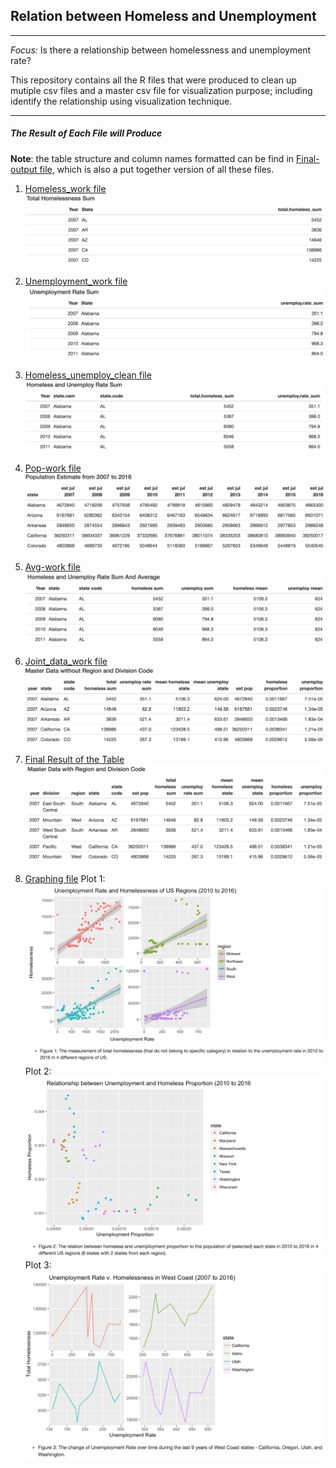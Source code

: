 ## Relation between Homeless and Unemployment 

***

_Focus:_ Is there a relationship between homelessness and unemployment rate?

This repository contains all the R files that were produced to clean up mutiple csv files 
and a master csv file for visualization purpose; including identify the relationship using 
visualization technique. 

***

##### The Result of Each File will Produce

**Note**: the table structure and column names formatted can be find in [Final-output file](https://github.com/linhly2012/FinalProjectSOC225/blob/master/Final%20Project%20225/Final-output.Rmd), which is also a put together version of all these files. 

1. [Homeless_work file](https://github.com/linhly2012/FinalProjectSOC225/blob/master/Final%20Project%20225/homeless_work.R)
      <img src="img/total-homeless-sum.png"/> 
    
2. [Unemployment_work file](https://github.com/linhly2012/FinalProjectSOC225/blob/master/Final%20Project%20225/unemployment_work.R)
      <img src="img/unemploy-sum.png"/> 

3. [Homeless_unemploy_clean file](https://github.com/linhly2012/FinalProjectSOC225/blob/master/Final%20Project%20225/homeless_unemploy_clean.R)
      <img src="img/homeless-and-unemploy-sum.png"/> 

4. [Pop-work file](https://github.com/linhly2012/FinalProjectSOC225/blob/master/Final%20Project%20225/pop-work.R)
      <img src="img/pop-est-07-16.png"/> 

5. [Avg-work file](https://github.com/linhly2012/FinalProjectSOC225/blob/master/Final%20Project%20225/avg-work.R)
      <img src="img/homeless-unemploy-sum-and-avg.png"/> 

6.  [Joint_data_work file](https://github.com/linhly2012/FinalProjectSOC225/blob/master/Final%20Project%20225/joint_data_work.R)
      <img src="img/master-data.png"/>

7. [Final Result of the Table](https://github.com/linhly2012/FinalProjectSOC225/blob/master/Final%20Project%20225/joint_region_n_division.R)
      <img src="img/master-with-region-and-divsion.png"/> 

8. [Graphing file](https://github.com/linhly2012/FinalProjectSOC225/blob/master/Final%20Project%20225/Graphing.Rmd)
      Plot 1: <img src="img/plot-1.png"/> 
      Plot 2: <img src="img/plot-2.png"/>
      Plot 3: <img src="img/plot-3.png"/>
   